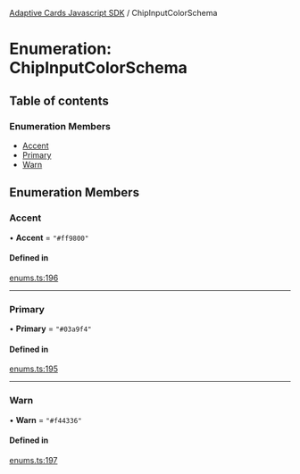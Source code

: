 [Adaptive Cards Javascript SDK](../README.md) / ChipInputColorSchema

# Enumeration: ChipInputColorSchema

## Table of contents

### Enumeration Members

- [Accent](ChipInputColorSchema.md#accent)
- [Primary](ChipInputColorSchema.md#primary)
- [Warn](ChipInputColorSchema.md#warn)

## Enumeration Members

### Accent

• **Accent** = ``"#ff9800"``

#### Defined in

[enums.ts:196](https://github.com/asseco-see/AdaptiveCards/blob/1f0afdc45/source/nodejs/adaptivecards/src/enums.ts#L196)

___

### Primary

• **Primary** = ``"#03a9f4"``

#### Defined in

[enums.ts:195](https://github.com/asseco-see/AdaptiveCards/blob/1f0afdc45/source/nodejs/adaptivecards/src/enums.ts#L195)

___

### Warn

• **Warn** = ``"#f44336"``

#### Defined in

[enums.ts:197](https://github.com/asseco-see/AdaptiveCards/blob/1f0afdc45/source/nodejs/adaptivecards/src/enums.ts#L197)
